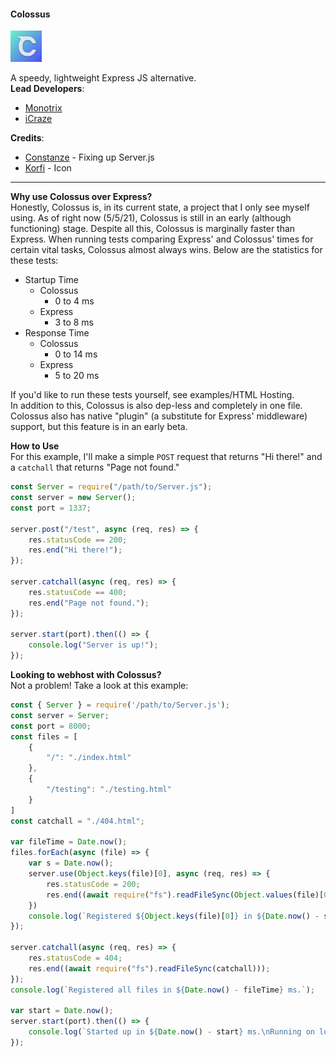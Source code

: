 #### Colossus

<img title="Colossus" alt="Colossus Logo" src="./img/Colossus.png" style="height: 50px; width: 50px">


A speedy, lightweight Express JS alternative.<br>
**Lead Developers**:
- [Monotrix](https://github.com/Monotrix)
- [iCraze](https://github.com/iCrazeiOS)

**Credits**:
- [Constanze](https://github.com/Julz4455) - Fixing up Server.js
- [Korfi](https://twitter.com/Korfi8267) - Icon

---

**Why use Colossus over Express?**<br>
Honestly, Colossus is, in its current state, a project that I only see myself using. As of right now (5/5/21), Colossus is still in an early (although functioning) stage. Despite all this, Colossus is marginally faster than Express. When running tests comparing Express' and Colossus' times for certain vital tasks, Colossus almost always wins. Below are the statistics for these tests:<br>
- Startup Time
    - Colossus
        - 0 to 4 ms
    - Express
        - 3 to 8 ms
- Response Time
    - Colossus
        - 0 to 14 ms
    - Express
        - 5 to 20 ms
        </a>

If you'd like to run these tests yourself, see examples/HTML Hosting.<br>
In addition to this, Colossus is also dep-less and completely in one file. Colossus also has native "plugin" (a substitute for Express' middleware) support, but this feature is in an early beta.

**How to Use**<br>
For this example, I'll make a simple `POST` request that returns "Hi there!" and a `catchall` that returns "Page not found."
```js
const Server = require("/path/to/Server.js");
const server = new Server();
const port = 1337;

server.post("/test", async (req, res) => {
    res.statusCode == 200;
    res.end("Hi there!");
});

server.catchall(async (req, res) => {
    res.statusCode == 400;
    res.end("Page not found.");
});

server.start(port).then(() => {
    console.log("Server is up!");
});
```

**Looking to webhost with Colossus?**<br>
Not a problem! Take a look at this example:
```js
const { Server } = require('/path/to/Server.js');
const server = Server;
const port = 8000;
const files = [
    {
        "/": "./index.html"
    },
    {
        "/testing": "./testing.html"
    }
]
const catchall = "./404.html";

var fileTime = Date.now();
files.forEach(async (file) => {
    var s = Date.now();
    server.use(Object.keys(file)[0], async (req, res) => {
        res.statusCode = 200;
        res.end((await require("fs").readFileSync(Object.values(file)[0])))
    })
    console.log(`Registered ${Object.keys(file)[0]} in ${Date.now() - s} ms.`);
});

server.catchall(async (req, res) => {
    res.statusCode = 404;
    res.end((await require("fs").readFileSync(catchall)));
});
console.log(`Registered all files in ${Date.now() - fileTime} ms.`);

var start = Date.now();
server.start(port).then(() => {
    console.log(`Started up in ${Date.now() - start} ms.\nRunning on localhost:${port}`);
});
```